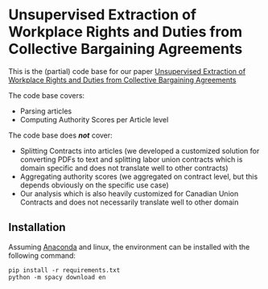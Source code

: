 # Unsupervised Extraction of Workplace Rights and Duties from Collective Bargaining Agreements

This is the (partial) code base for our paper [Unsupervised Extraction of Workplace Rights and Duties from Collective Bargaining Agreements](https://www.research-collection.ethz.ch/handle/20.500.11850/473199.1)

The code base covers:

* Parsing articles
* Computing Authority Scores per Article level

The code base does **_not_** cover:

* Splitting Contracts into articles (we developed a customized solution for converting PDFs to text and splitting labor union contracts which is domain specific and does not translate well to other contracts)
* Aggregating authority scores (we aggregated on contract level, but this depends obviously on the specific use case)
* Our analysis which is also heavily customized for Canadian Union Contracts and does not necessarily translate well to other domain


## Installation

Assuming [Anaconda](https://docs.anaconda.com/anaconda/install/) and linux, the environment can be installed with the following command:
```shell
pip install -r requirements.txt
python -m spacy download en
```


